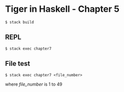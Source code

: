 # Tiger in Haskell - Chapter 5

```command
$ stack build
```

## REPL
```command
$ stack exec chapter7
```

## File test
```command
$ stack exec chapter7 <file_number>
```
where *file_number* is 1 to 49